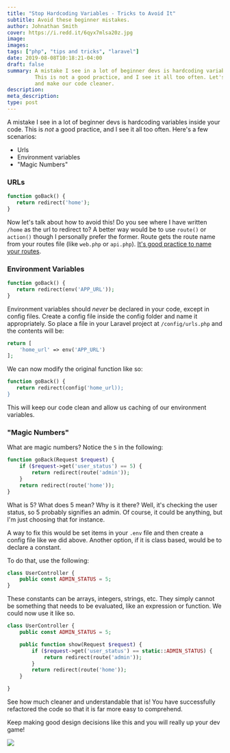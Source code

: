 ```yaml
---
title: "Stop Hardcoding Variables - Tricks to Avoid It"
subtitle: Avoid these beginner mistakes.
author: Johnathan Smith
cover: https://i.redd.it/6qyx7mlsa20z.jpg
image:
images:
tags: ["php", "tips and tricks", "laravel"]
date: 2019-08-08T10:18:21-04:00
draft: false
summary: A mistake I see in a lot of beginner devs is hardcoding variables inside your code.
         This is not a good practice, and I see it all too often. Let's fix that
         and make our code cleaner. 
description: 
meta_description:
type: post
---
```


A mistake I see in a lot of beginner devs is hardcoding variables inside your code.
This is *not* a good practice, and I see it all too often. Here's a few scenarios:

- Urls
- Environment variables
- "Magic Numbers"

### URLs

```php
function goBack() {
   return redirect('home');
}
```

Now let's talk about how to avoid this! Do you see where I have written `/home` as
the url to redirect to? A better way would be to use `route()` or `action()`
though I personally prefer the former. Route gets the route name from your routes
file (like `web.php` or `api.php`). [It's good practice to name your routes](https://laravel.com/docs/5.8/routing#named-routes).


### Environment Variables

```php
function goBack() {
   return redirect(env('APP_URL'));
}
```

Environment variables should _never_ be declared in your code, except in config files.
 Create a config file inside the config folder and name it appropriately. So place a file in
your Laravel project at `/config/urls.php` and the contents will be:

```php
return [
    'home_url' => env('APP_URL')
];
```

We can now modify the original function like so:

```php
function goBack() {
   return redirect(config('home_url));
}
```

This will keep our code clean and allow us caching of our environment 
variables.

### "Magic Numbers"

What are magic numbers? Notice the `5` in the following:

```php
function goBack(Request $request) {
    if ($request->get('user_status') == 5) {   
        return redirect(route('admin'));
    }
    return redirect(route('home'));
}
```

What is 5? What does 5 mean? Why is it there? Well, it's checking the 
user status, so 5 probably signifies an admin. Of course, it could
be anything, but I'm just choosing that for instance.

A way to fix this would be set items in your `.env` file and
then create a config file like we did above. Another option,
if it is class based, would be to declare a constant.

To do that, use the following:

```php
class UserController {
    public const ADMIN_STATUS = 5;
}
```

These constants can be arrays, integers, strings, etc. They simply cannot 
be something that needs to be evaluated, like an expression or function.
We could now use it like so.

```php
class UserController {
    public const ADMIN_STATUS = 5;

    public function show(Request $request) {
        if ($request->get('user_status') == static::ADMIN_STATUS) {   
            return redirect(route('admin'));
        }
        return redirect(route('home'));
    }

}
```

See how much cleaner and understandable that is! You have successfully
refactored the code so that it is far more easy to comprehend. 

Keep making good design decisions like this and you will really up 
your dev game! 

![](https://4.bp.blogspot.com/-vq1ict0dIQ8/ViQB1mZSoiI/AAAAAAAAA-4/6NlvJ7N3Jo0/s1600/55381710.jpg)

